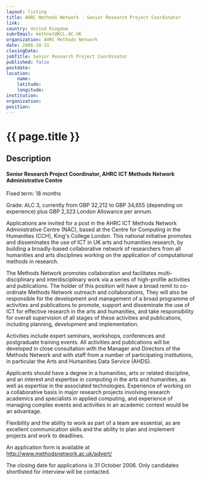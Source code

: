 ```yaml
---
layout: listing
title: AHRC Methods Network - Senior Research Project Coordinator
link:
country: United Kingdom
subrEmail: methnet@KCL.AC.UK
organization: AHRC Methods Network 
date: 2006-10-31
closingDate: 
jobTitle: Senior Research Project Coordinator
published: false
postdate:
location:
    name: 
    latitude: 
    longitude: 
institution: 
organization: 
position: 
--- 
```



# {{ page.title }}

## Description






<h4>Senior Research Project Coordinator, AHRC ICT Methods Network Administrative Centre</h3></p>

<p>Fixed term: 18 months</p>

<p>Grade: ALC 3, currently from GBP 32,212 to GBP 34,655 (depending on experience) plus GBP 2,323 London Allowance per annum.</p>

<p>Applications are invited for a post in the AHRC ICT Methods Network Administrative Centre (NAC), based at the Centre for Computing in the Humanities (CCH), King's College London. This national initiative promotes and disseminates the use of ICT in UK arts and humanities research, by building a broadly-based collaborative network of researchers from all humanities and arts disciplines working on the application of computational methods in research.</p>

<p>The Methods Network promotes collaboration and facilitates multi-disciplinary and interdisciplinary work via a series of high-profile activities and publications. The holder of this position will have a broad remit to co-ordinate Methods Network outreach and collaborations, They will also be responsible for the development and management of a broad programme of activities and publications to promote, support and disseminate the use of ICT for effective research in the arts and humanities, and take responsibility for overall supervision of all stages of these activities and publications, including planning, development and implementation.</p>

<p>Activities include expert seminars, workshops, conferences and postgraduate training events. All activities and publications will be developed in close consultation with the Manager and Directors of the Methods Network and with staff from a number of participating institutions, in particular the Arts and Humanities Data Service (AHDS).</p>

<p>Applicants should have a degree in a humanities, arts or related discipline, and an interest and expertise in computing in the arts and humanities, as well as expertise in the associated technologies.  Experience of working on a collaborative basis in major research projects involving research academics and specialists in applied computing, and experience of managing complex events and activities in an academic context would be an advantage.</p>

<p>Flexibility and the ability to work as part of a team are essential, as are excellent communication skills and the ability to plan and implement projects and work to deadlines.</p>

<p>An application form is available at <a href="http://www.methodsnetwork.ac.uk/advert/">http://www.methodsnetwork.ac.uk/advert/</a></p>

<p>The closing date for applications is 31 October 2006. Only candidates shortlisted for interview will be contacted.</p>
